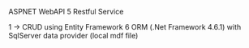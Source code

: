 ASPNET WebAPI 5 Restful Service

1 -> CRUD using Entity Framework 6 ORM (.Net Framework 4.6.1) with SqlServer data provider (local mdf file)
